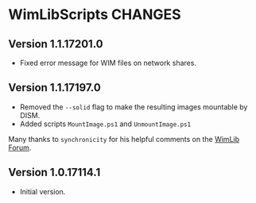 <!--
Original work Copyright (c) 2017 Dr. Frank Heimes (twitter.com/DrFGHde, www.facebook.com/dr.frank.heimes)

Permission is hereby granted, free of charge, to any person obtaining a copy
of this software and associated documentation files (the "Software"), to deal
in the Software without restriction, including without limitation the rights
to use, copy, modify, merge, publish, distribute, sublicense, and/or sell
copies of the Software, and to permit persons to whom the Software is
furnished to do so, subject to the following conditions:

The above copyright notice and this permission notice shall be
included in all copies or substantial portions of the Software.

THE SOFTWARE IS PROVIDED "AS IS", WITHOUT WARRANTY OF ANY KIND, EXPRESS OR
IMPLIED, INCLUDING BUT NOT LIMITED TO THE WARRANTIES OF MERCHANTABILITY,
FITNESS FOR A PARTICULAR PURPOSE AND NON-INFRINGEMENT. IN NO EVENT SHALL THE
AUTHORS OR COPYRIGHT HOLDERS BE LIABLE FOR ANY CLAIM, DAMAGES OR OTHER
LIABILITY, WHETHER IN AN ACTION OF CONTRACT, TORT OR OTHERWISE, ARISING FROM,
OUT OF OR IN CONNECTION WITH THE SOFTWARE OR THE USE OR OTHER DEALINGS IN THE
SOFTWARE.
-->

# WimLibScripts CHANGES

## Version 1.1.17201.0

* Fixed error message for WIM files on network shares.

## Version 1.1.17197.0

* Removed the `--solid` flag to make the resulting images mountable by DISM.
* Added scripts `MountImage.ps1` and `UnmountImage.ps1`

Many thanks to `synchronicity` for his helpful comments on the [WimLib Forum](https://wimlib.net/forums/viewtopic.php?f=1&t=310).

## Version 1.0.17114.1

* Initial version.
